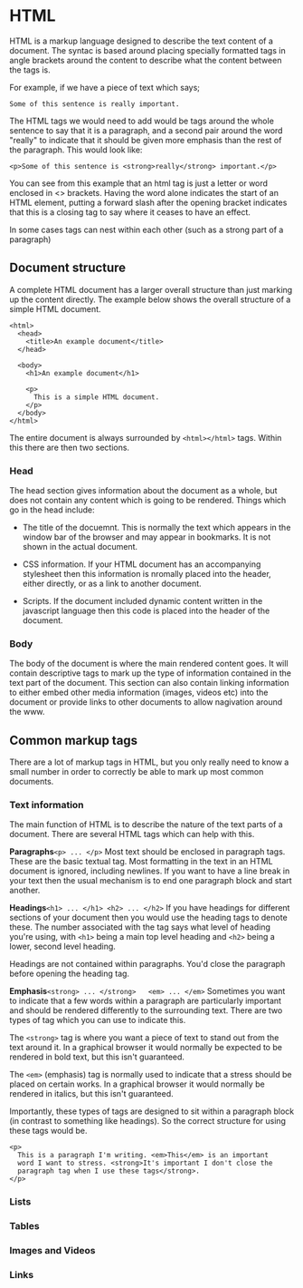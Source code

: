 HTML
====

HTML is a markup language designed to describe the text content
of a document.  The syntac is based around placing specially formatted
tags in angle brackets around the content to describe what the content
between the tags is.

For example, if we have a piece of text which says;

```
Some of this sentence is really important.
```

The HTML tags we would need to add would be tags around the whole sentence
to say that it is a paragraph, and a second pair around the word "really"
to indicate that it should be given more emphasis than the rest of the
paragraph.  This would look like:

```
<p>Some of this sentence is <strong>really</strong> important.</p>
```

You can see from this example that an html tag is just a letter or word
enclosed in <> brackets.  Having the word alone indicates the start of
an HTML element, putting a forward slash after the opening bracket indicates
that this is a closing tag to say where it ceases to have an effect.

In some cases tags can nest within each other (such as a strong part of
  a paragraph)

Document structure
-----------------

A complete HTML document has a larger overall structure than just
marking up the content directly.  The example below shows the overall
structure of a simple HTML document.

```
<html>
  <head>
    <title>An example document</title>
  </head>

  <body>
    <h1>An example document</h1>

    <p>
      This is a simple HTML document.
    </p>
  </body>
</html>
```

The entire document is always surrounded by ```<html></html>``` tags.  Within
this there are then two sections.

### Head
The head section gives information about the document as a whole, but
does not contain any content which is going to be rendered.  Things which
go in the head include:

* The title of the docuemnt.  This is normally the text which appears in
the window bar of the browser and may appear in bookmarks.  It is not shown
in the actual document.

* CSS information.  If your HTML document has an accompanying stylesheet then
this information is nromally placed into the header, either directly, or as
a link to another document.

* Scripts.  If the document included dynamic content written in the javascript
language then this code is placed into the header of the document.

### Body
The body of the document is where the main rendered content goes. It will
contain descriptive tags to mark up the type of information contained in the
text part of the document.  This section can also contain linking information
to either embed other media information (images, videos etc) into the document
or provide links to other documents to allow nagivation around the www.


Common markup tags
------------------

There are a lot of markup tags in HTML, but you only really need to know
a small number in order to correctly be able to mark up most common documents.

### Text information
The main function of HTML is to describe the nature of the text parts of
a document.  There are several HTML tags which can help with this.

**Paragraphs**```<p> ... </p>```
Most text should be enclosed in paragraph tags. These are the basic
textual tag. Most formatting in the text in an HTML document is ignored,
including newlines.  If you want to have a line break in your text then
the usual mechanism is to end one paragraph block and start another.

**Headings**```<h1> ... </h1> <h2> ... </h2>```
If you have headings for different sections of your document then you
would use the heading tags to denote these.  The number associated with
the tag says what level of heading you're using, with ```<h1>``` being
a main top level heading and ```<h2>``` being a lower, second level
heading.

Headings are not contained within paragraphs.  You'd close the
paragraph before opening the heading tag.

**Emphasis**```<strong> ... </strong>   <em> ... </em>```
Sometimes you want to indicate that a few words within a paragraph
are particularly important and should be rendered differently to the
surrounding text.  There are two types of tag which you can use to
indicate this.

The ```<strong>``` tag is where you want a piece of text to stand out
from the text around it.  In a graphical browser it would normally
be expected to be rendered in bold text, but this isn't guaranteed.

The ```<em>``` (emphasis) tag is normally used to indicate that a
stress should be placed on certain works.  In a graphical browser
it would normally be rendered in italics, but this isn't guaranteed.

Importantly, these types of tags are designed to sit within a
paragraph block (in contrast to something like headings). So the
correct structure for using these tags would be.

```
<p>
  This is a paragraph I'm writing. <em>This</em> is an important
  word I want to stress. <strong>It's important I don't close the
  paragraph tag when I use these tags</strong>.
</p>
```


### Lists

### Tables

### Images and Videos

### Links
